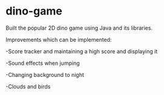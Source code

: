 # dino-game
Built the popular 2D dino game using Java and its libraries.

Improvements which can be implemented:

-Score tracker and maintaining a high score and displaying it

-Sound effects when jumping

-Changing background to night

-Clouds and birds
